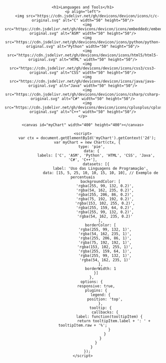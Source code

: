 <!DOCTYPE html>
<html lang="en">
<head>
    <meta charset="UTF-8">
    <meta name="viewport" content="width=device-width, initial-scale=1.0">
    <title>Languages and Tools</title>
    <script src="https://cdn.jsdelivr.net/npm/chart.js"></script>
    <style>
        body {
            font-family: Arial, sans-serif;
            text-align: center;
            padding: 20px;
        }
        img {
            margin: 10px;
        }
        canvas {
            margin-top: 20px;
        }
    </style>
</head>
<body>

    <h1>Languages and Tools</h1>
    <p align="left">
        <img src="https://cdn.jsdelivr.net/gh/devicons/devicon/icons/c/c-original.svg" alt="C" width="50" height="50"/>
        <img src="https://cdn.jsdelivr.net/gh/devicons/devicon/icons/embeddedc/embeddedc-original.svg" alt="ASM" width="50" height="50"/>
        <img src="https://cdn.jsdelivr.net/gh/devicons/devicon/icons/python/python-original.svg" alt="Python" width="50" height="50"/>
        <img src="https://cdn.jsdelivr.net/gh/devicons/devicon/icons/html5/html5-original.svg" alt="HTML" width="50" height="50"/>
        <img src="https://cdn.jsdelivr.net/gh/devicons/devicon/icons/css3/css3-original.svg" alt="CSS" width="50" height="50"/>
        <img src="https://cdn.jsdelivr.net/gh/devicons/devicon/icons/java/java-original.svg" alt="Java" width="50" height="50"/>
        <img src="https://cdn.jsdelivr.net/gh/devicons/devicon/icons/csharp/csharp-original.svg" alt="C#" width="50" height="50"/>
        <img src="https://cdn.jsdelivr.net/gh/devicons/devicon/icons/cplusplus/cplusplus-original.svg" alt="C++" width="50" height="50"/>
    </p>

    <canvas id="myChart" width="400" height="400"></canvas>

    <script>
        var ctx = document.getElementById('myChart').getContext('2d');
        var myChart = new Chart(ctx, {
            type: 'pie',
            data: {
                labels: ['C', 'ASM', 'Python', 'HTML', 'CSS', 'Java', 'C#', 'C++'],
                datasets: [{
                    label: 'Uso das Linguagens de Programação',
                    data: [15, 5, 25, 10, 10, 15, 10, 10], // Exemplo de percentuais
                    backgroundColor: [
                        'rgba(255, 99, 132, 0.2)',
                        'rgba(54, 162, 235, 0.2)',
                        'rgba(255, 206, 86, 0.2)',
                        'rgba(75, 192, 192, 0.2)',
                        'rgba(153, 102, 255, 0.2)',
                        'rgba(255, 159, 64, 0.2)',
                        'rgba(255, 99, 132, 0.2)',
                        'rgba(54, 162, 235, 0.2)'
                    ],
                    borderColor: [
                        'rgba(255, 99, 132, 1)',
                        'rgba(54, 162, 235, 1)',
                        'rgba(255, 206, 86, 1)',
                        'rgba(75, 192, 192, 1)',
                        'rgba(153, 102, 255, 1)',
                        'rgba(255, 159, 64, 1)',
                        'rgba(255, 99, 132, 1)',
                        'rgba(54, 162, 235, 1)'
                    ],
                    borderWidth: 1
                }]
            },
            options: {
                responsive: true,
                plugins: {
                    legend: {
                        position: 'top',
                    },
                    tooltip: {
                        callbacks: {
                            label: function(tooltipItem) {
                                return tooltipItem.label + ': ' + tooltipItem.raw + '%';
                            }
                        }
                    }
                }
            }
        });
    </script>

</body>
</html>
